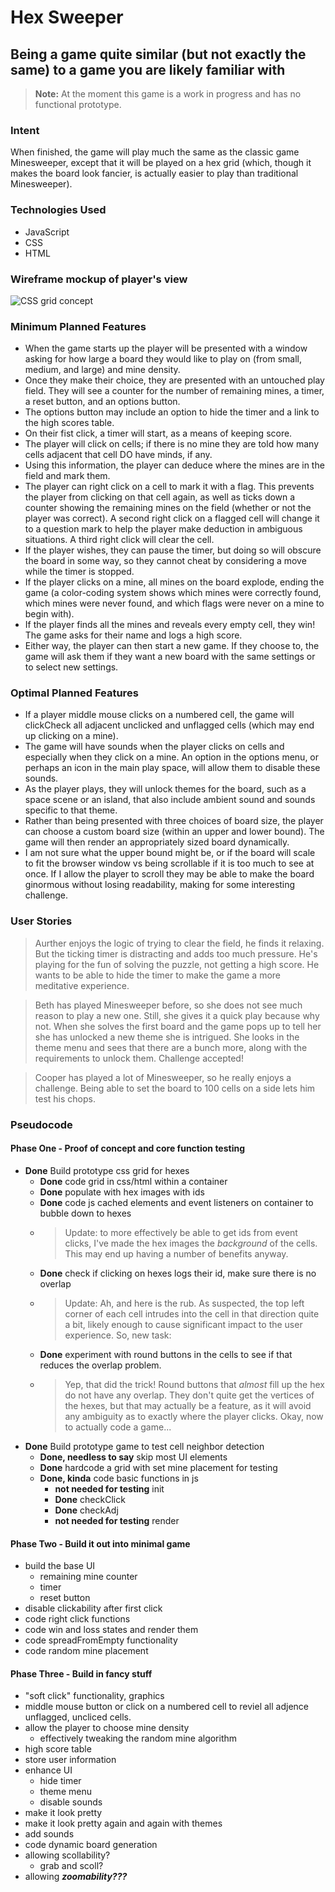 # Hex Sweeper

## Being a game quite similar (but not exactly the same) to a game you are likely familiar with

> **Note:** At the moment this game is a work in progress and has no functional prototype.

### Intent

When finished, the game will play much the same as the classic game Minesweeper, except that it will be played on a hex grid (which, though it makes the board look fancier, is actually easier to play than traditional Minesweeper).

### Technologies Used

- JavaScript
- CSS
- HTML

### Wireframe mockup of player's view

![CSS grid concept](https://i.imgur.com/x86Sp3M.png)

### Minimum Planned Features

- When the game starts up the player will be presented with a window asking for how large a board they would like to play on (from small, medium, and large) and mine density.
- Once they make their choice, they are presented with an untouched play field. They will see a counter for the number of remaining mines, a timer, a reset button, and an options button.
- The options button may include an option to hide the timer and a link to the high scores table.
- On their fist click, a timer will start, as a means of keeping score.
- The player will click on cells; if there is no mine they are told how many cells adjacent that cell DO have minds, if any.
- Using this information, the player can deduce where the mines are in the field and mark them.
- The player can right click on a cell to mark it with a flag. This prevents the player from clicking on that cell again, as well as ticks down a counter showing the remaining mines on the field (whether or not the player was correct). A second right click on a flagged cell will change it to a question mark to help the player make deduction in ambiguous situations. A third right click will clear the cell.
- If the player wishes, they can pause the timer, but doing so will obscure the board in some way, so they cannot cheat by considering a move while the timer is stopped.
- If the player clicks on a mine, all mines on the board explode, ending the game (a color-coding system shows which mines were correctly found, which mines were never found, and which flags were never on a mine to begin with).
- If the player finds all the mines and reveals every empty cell, they win! The game asks for their name and logs a high score.
- Either way, the player can then start a new game. If they choose to, the game will ask them if they want a new board with the same settings or to select new settings.

### Optimal Planned Features

- If a player middle mouse clicks on a numbered cell, the game will clickCheck all adjacent unclicked and unflagged cells (which may end up clicking on a mine).
- The game will have sounds when the player clicks on cells and especially when they click on a mine. An option in the options menu, or perhaps an icon in the main play space, will allow them to disable these sounds.
- As the player plays, they will unlock themes for the board, such as a space scene or an island, that also include ambient sound and sounds specific to that theme.
- Rather than being presented with three choices of board size, the player can choose a custom board size (within an upper and lower bound). The game will then render an appropriately sized board dynamically.
- I am not sure what the upper bound might be, or if the board will scale to fit the browser window vs being scrollable if it is too much to see at once. If I allow the player to scroll they may be able to make the board ginormous without losing readability, making for some interesting challenge.

### User Stories

>Aurther enjoys the logic of trying to clear the field, he finds it relaxing. But the ticking timer is distracting and adds too much pressure. He's playing for the fun of solving the puzzle, not getting a high score. He wants to be able to hide the timer to make the game a more meditative experience.

>Beth has played Minesweeper before, so she does not see much reason to play a new one. Still, she gives it a quick play because why not. When she solves the first board and the game pops up to tell her she has unlocked a new theme she is intrigued. She looks in the theme menu and sees that there are a bunch more, along with the requirements to unlock them. Challenge accepted!

>Cooper has played a lot of Minesweeper, so he really enjoys a challenge. Being able to set the board to 100 cells on a side lets him test his chops.

### Pseudocode

#### Phase One - Proof of concept and core function testing

- **Done** Build prototype css grid for hexes
  - **Done** code grid in css/html within a container
  - **Done** populate with hex images with ids
  - **Done** code js cached elements and event listeners on container to bubble down to hexes
  - >Update: to more effectively be able to get ids from event clicks, I've made the hex images the *background* of the cells. This may end up having a number of benefits anyway.
  - **Done** check if clicking on hexes logs their id, make sure there is no overlap
  - >Update: Ah, and here is the rub. As suspected, the top left corner of each cell intrudes into the cell in that direction quite a bit, likely enough to cause significant impact to the user experience. So, new task:
  - **Done** experiment with round buttons in the cells to see if that reduces the overlap problem.
  - > Yep, that did the trick! Round buttons that *almost* fill up the hex do not have any overlap. They don't quite get the vertices of the hexes, but that may actually be a feature, as it will avoid any ambiguity as to exactly where the player clicks. Okay, now to actually code a game...
- **Done** Build prototype game to test cell neighbor detection
  - **Done, needless to say** skip most UI elements
  - **Done** hardcode a grid with set mine placement for testing
  - **Done, kinda** code basic functions in js
    - **not needed for testing** init
    - **Done** checkClick
    - **Done** checkAdj
    - **not needed for testing** render

#### Phase Two - Build it out into minimal game

- build the base UI
  - remaining mine counter
  - timer
  - reset button
- disable clickability after first click
- code right click functions
- code win and loss states and render them
- code spreadFromEmpty functionality
- code random mine placement

#### Phase Three - Build in fancy stuff

- "soft click" functionality, graphics
- middle mouse button or click on a numbered cell to reviel all adjence unflagged, uncliced cells.
- allow the player to choose mine density
  - effectively tweaking the random mine algorithm
- high score table
- store user information
- enhance UI
  - hide timer
  - theme menu
  - disable sounds
- make it look pretty
- make it look pretty again and again with themes
- add sounds
- code dynamic board generation
- allowing scollability?
  - grab and scoll?
- allowing **_zoomability???_**